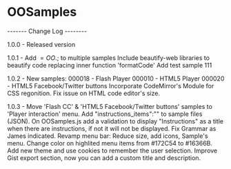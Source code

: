 # OOSamples
------- Change Log --------

1.0.0 - Released version

1.0.1 - Add $=OO.$; to multiple samples
		Include beautify-web libraries to beautify code replacing inner function 'formatCode' 
		Add test sample 111

1.0.2 - New samples: 
			000018 - Flash Player
			000010 - HTML5 Player
			000020 - HTML5 Facebook/Twitter buttons
		Incorporate CodeMirror's Module for CSS regonition.
		Fix issue on HTML code editor's size.

1.0.3 - Move 'Flash CC' & 'HTML5 Facebook/Twitter buttons' samples to 'Player interaction' menu.
		Add "instructions_items":"" to sample files (JSON). On OOSamples.js add a validation to display "Instructions" as a title when there are instructions, if not it will not be displayed.
		Fix Grammar as James indicated.
		Revamp menu bar: Reduce size, add icons, Sample's menu.
		Change color on highlited menu items from #172C54 to #16366B.
		Add new theme and use cookies to remember the user selection.
		Improve Gist export section, now you can add a custom title and description.